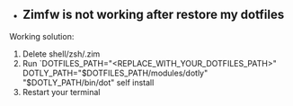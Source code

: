 - ## Zimfw is not working after restore my dotfiles
Working solution:
1. Delete shell/zsh/.zim 
2. Run `DOTFILES_PATH="<REPLACE_WITH_YOUR_DOTFILES_PATH>" DOTLY_PATH="$DOTFILES_PATH/modules/dotly" "$DOTLY_PATH/bin/dot" self install
3. Restart your terminal